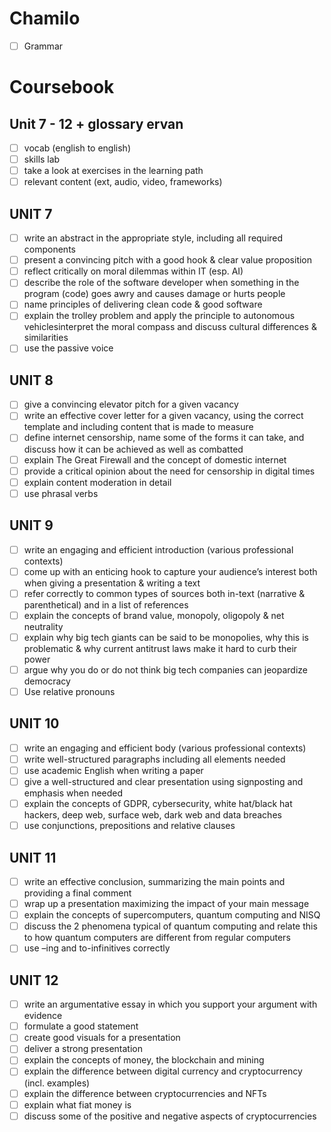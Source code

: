 # Chamilo
- [ ] Grammar
# Coursebook
## Unit 7 - 12 + glossary ervan
- [ ] vocab (english to english)
- [ ] skills lab
- [ ] take a look at exercises in the learning path
- [ ] relevant content (ext, audio, video, frameworks)
## UNIT 7
- [ ] write an abstract in the appropriate style, including all required components
- [ ] present a convincing pitch with a good hook & clear value proposition
- [ ] reflect critically on moral dilemmas within IT (esp. AI)
- [ ] describe the role of the software developer when something in the program (code) goes awry and causes damage or hurts people
- [ ] name principles of delivering clean code & good software
- [ ] explain the trolley problem and apply the principle to autonomous vehiclesinterpret the moral compass and discuss cultural differences & similarities
- [ ] use the passive voice
## UNIT 8
- [ ] give a convincing elevator pitch for a given vacancy
- [ ] write an effective cover letter for a given vacancy, using the correct template and including content that is made to measure
- [ ] define internet censorship, name some of the forms it can take, and discuss how it can be achieved as well as combatted
- [ ] explain The Great Firewall and the concept of domestic internet
- [ ] provide a critical opinion about the need for censorship in digital times
- [ ] explain content moderation in detail
- [ ] use phrasal verbs
## UNIT 9
- [ ] write an engaging and efficient introduction (various professional contexts)
- [ ] come up with an enticing hook to capture your audience’s interest both when giving a presentation & writing a text
- [ ] refer correctly to common types of sources both in-text (narrative & parenthetical) and in a list of references
- [ ] explain the concepts of brand value, monopoly, oligopoly & net neutrality
- [ ] explain why big tech giants can be said to be monopolies, why this is problematic & why current antitrust laws make it hard to curb their power
- [ ] argue why you do or do not think big tech companies can jeopardize democracy
- [ ] Use relative pronouns

## UNIT 10
- [ ] write an engaging and efficient body (various professional contexts)
- [ ] write well-structured paragraphs including all elements needed
- [ ] use academic English when writing a paper
- [ ] give a well-structured and clear presentation using signposting and emphasis when needed
- [ ] explain the concepts of GDPR, cybersecurity, white hat/black hat hackers, deep web, surface web, dark web and data breaches
- [ ] use conjunctions, prepositions and relative clauses
## UNIT 11
- [ ] write an effective conclusion, summarizing the main points and providing a final comment
- [ ] wrap up a presentation maximizing the impact of your main message
- [ ] explain the concepts of supercomputers, quantum computing and NISQ
- [ ] discuss the 2 phenomena typical of quantum computing and relate this to how quantum computers are different from regular computers
- [ ] use –ing and to-infinitives correctly
## UNIT 12    
- [ ] write an argumentative essay in which you support your argument with evidence
- [ ] formulate a good statement
- [ ] create good visuals for a presentation
- [ ] deliver a strong presentation
- [ ] explain the concepts of money, the blockchain and mining
- [ ] explain the difference between digital currency and cryptocurrency (incl. examples)
- [ ] explain the difference between cryptocurrencies and NFTs
- [ ] explain what fiat money is
- [ ] discuss some of the positive and negative aspects of cryptocurrencies
